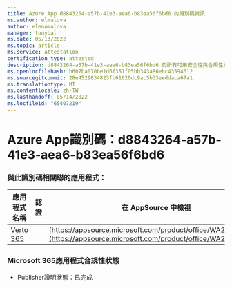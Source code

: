 ```yaml
---
title: Azure App d8843264-a57b-41e3-aea6-b83ea56f6bd6 的識別碼資訊
ms.author: elmalova
author: elenamalova
manager: tonybal
ms.date: 05/13/2022
ms.topic: article
ms.service: attestation
certification_type: attested
description: d8843264-a57b-41e3-aea6-b83ea56f6bd6 的所有可用安全性與合規性資訊。
ms.openlocfilehash: b607ba070be1d6f351f05bb343a86ebc43594612
ms.sourcegitcommit: 28e4529834823fb61620dc9ac5b33eeddaca67a1
ms.translationtype: MT
ms.contentlocale: zh-TW
ms.lasthandoff: 05/14/2022
ms.locfileid: "65407219"
---
```

# <a name="azure-app-id-d8843264-a57b-41e3-aea6-b83ea56f6bd6"></a>Azure App識別碼：d8843264-a57b-41e3-aea6-b83ea56f6bd6


### <a name="apps-associated-with-this-id"></a>與此識別碼相關聯的應用程式：
| **應用程式名稱** | **認證** | **在 AppSource 中檢視** |
|--------------|---------------|-----------------------|
| [Verto 365](../forward/WA200003230.md) |  | [https://appsource.microsoft.com/product/office/WA200003230](https://appsource.microsoft.com/product/office/WA200003230) |

### <a name="microsoft-365-app-compliance-status"></a>Microsoft 365應用程式合規性狀態
- Publisher證明狀態：已完成
